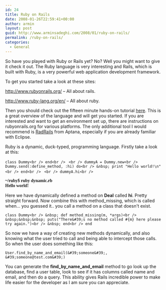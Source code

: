 ```yaml
---
id: 24
title: Ruby on Rails
date: 2008-01-26T22:59:41+00:00
author: armin
layout: post
guid: http://www.arminsadeghi.com/2008/01/ruby-on-rails/
permalink: /ruby-on-rails/
categories:
  - General
---
```

<!-- google_ad_section_start -->

So have you played with Ruby or Rails yet? No? Well you might want to give it check it out. The Ruby language is very interesting and Rails, which is built with Ruby, is a very powerful web application development framework. 

To get you started take a look at these sites:
  
<http://www.rubyonrails.org/> &#8211; All about rails.
  
<http://www.ruby-lang.org/en/> &#8211; All about ruby. 

Then you should check out the fifteen minute hands-on tutorial [here](http://tryruby.hobix.com/). This is a great overview of the language and will get you started. If you are interested and want to get an environment set up, there are instructions on rubyonrails.org for various platforms. The only additional tool I would recommend is [RadRails](http://www.aptana.com/rails/) from Aptana, especially if you are already familiar with Eclipse. 

Ruby is a dynamic, duck-typed, programming language. Firstly take a look at this: 

`class Dummy<br />
end<br />
` `<br />
dummyA = Dummy.new<br />
Dummy.send(:define_method, :hi) do<br />
&nbsp; print "Hello world!\n"<br />
end<br />
` `<br />
dummyA.hi<br />
` 
  
**<font face="times new roman,times">~/ruby$ ruby dynamic.rb<br /> Hello world!</font>** 

Here we have dynamically defined a method on **Deal** called **hi**. Pretty straight forward. Now combine this with method_missing, which is called when&#8230; you guessed it.. you call a method on a class that doesn't exist. 

`class Dummy<br />
&nbsp; def method_missing(m, *args)<br />
&nbsp;&nbsp;&nbsp; puts("There&#39;s no method called #{m} here please try again.")<br />
&nbsp; end<br />
end`

So now we have a way of creating new methods dynamically, and also knowing what the user tried to call and being able to intercept those calls. So when the user does something like this: 

`User.find_by_name_and_email(&#39;someone&#39;, &#39;someone@test.com&#39;)`

You can generate the **find\_by\_name\_and\_email** method to go look up the database, find a user table, look to see if it has columns called name and email, and then do a query. This ability gives Rails incredible power to make life easier for the developer as I am sure you can appreciate. 

<!-- google_ad_section_end -->